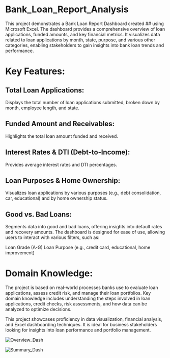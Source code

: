 # Bank_Loan_Report_Analysis
This project demonstrates a Bank Loan Report Dashboard created ## using Microsoft Excel. The dashboard provides a comprehensive overview of loan applications, funded amounts, and key financial metrics. It visualizes data related to loan applications by month, state, purpose, and various other categories, enabling stakeholders to gain insights into bank loan trends and performance.

# Key Features:
## Total Loan Applications:
Displays the total number of loan applications submitted, broken down by month, employee length, and state.
## Funded Amount and Receivables:
Highlights the total loan amount funded and received.
## Interest Rates & DTI (Debt-to-Income):
Provides average interest rates and DTI percentages.
## Loan Purposes & Home Ownership:
Visualizes loan applications by various purposes (e.g., debt consolidation, car, educational) and by home ownership status.
## Good vs. Bad Loans:
Segments data into good and bad loans, offering insights into default rates and recovery amounts.
The dashboard is designed for ease of use, allowing users to interact with various filters, such as:

Loan Grade (A-G)
Loan Purpose (e.g., credit card, educational, home improvement)
# Domain Knowledge:
The project is based on real-world processes banks use to evaluate loan applications, assess credit risk, and manage their loan portfolios. Key domain knowledge includes understanding the steps involved in loan applications, credit checks, risk assessments, and how data can be analyzed to optimize decisions.

This project showcases proficiency in data visualization, financial analysis, and Excel dashboarding techniques. It is ideal for business stakeholders looking for insights into loan performance and portfolio management.

![Overview_Dash](https://github.com/user-attachments/assets/ea4328b7-0a60-421e-ba2a-56332040fa31)

![Summary_Dash](https://github.com/user-attachments/assets/e36851f1-5ce5-4d8e-abff-b97fad130903)
